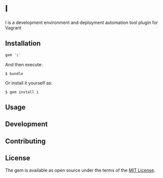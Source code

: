 # I

I is a development environment and deployment automation tool plugin for Vagrant


## Installation


```ruby
gem 'i'
```

And then execute:

    $ bundle

Or install it yourself as:

    $ gem install i

## Usage


## Development


## Contributing



## License

The gem is available as open source under the terms of the [MIT License](http://opensource.org/licenses/MIT).




